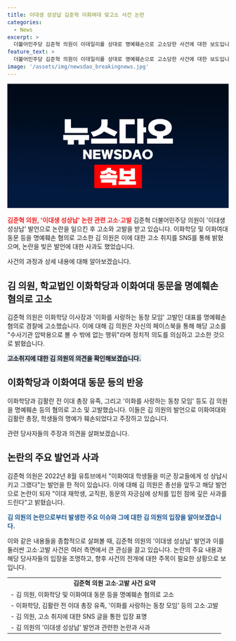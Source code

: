 ```yaml
---
title: 이대생 성상납 김준혁 이화여대 맞고소 사건 논란
categories:
  - News
excerpt: >
  더불어민주당 김준혁 의원이 이데일리를 상대로 명예훼손으로 고소당한 사건에 대한 보도입니다. 김 의원은 이화학당, 이대 동문 등을 명예훼손으로 고소했으며, 자신의 페이스북에 이화학당 등의 추가 고소는 수사기관 압박용으로 볼 수 밖에 없다며 정치적 의도를 숨기고 의정활동을 방해하려는 행위라고 밝혔습니다. 해당 사건은 김 의원의 지난 2022년 발언과 관련되어 있으며, 당시 발언에 대해 깊은 사과를 했던 바 있습니다.
feature_text: >
  더불어민주당 김준혁 의원이 이데일리를 상대로 명예훼손으로 고소당한 사건에 대한 보도입니다. 김 의원은 이화학당, 이대 동문 등을 명예훼손으로 고소했으며, 자신의 페이스북에 이화학당 등의 추가 고소는 수사기관 압박용으로 볼 수 밖에 없다며 정치적 의도를 숨기고 의정활동을 방해하려는 행위라고 밝혔습니다. 해당 사건은 김 의원의 지난 2022년 발언과 관련되어 있으며, 당시 발언에 대해 깊은 사과를 했던 바 있습니다.
image: '/assets/img/newsdao_breakingnews.jpg'
---
```


<p><img src="/assets/img/newsdao_breakingnews.jpg" alt="implanttips 속보" /></p>

<p><b><span style="color: #ee2323;">김준혁 의원, '이대생 성상납' 논란 관련 고소·고발</span></b>
김준혁 더불어민주당 의원이 '이대생 성상납' 발언으로 논란을 일으킨 후 고소와 고발을 받고 있습니다. 이화학당 및 이화여대 동문 등을 명예훼손 혐의로 고소한 김 의원은 이에 대한 고소 취지를 SNS를 통해 밝혔으며, 논란을 빚은 발언에 대한 사과도 했었습니다.</p>

<p data-ke-size="size16">사건의 과정과 상세 내용에 대해 알아보겠습니다.</p>

<h2 data-ke-size="size26">김 의원, 학교법인 이화학당과 이화여대 동문을 명예훼손 혐의로 고소</h2>

<p>김준혁 의원은 이화학당 이사장과 '이화를 사랑하는 동창 모임' 고발인 대표를 명예훼손 혐의로 경찰에 고소했습니다. 이에 대해 김 의원은 자신의 페이스북을 통해 해당 고소를 "수사기관 압박용으로 볼 수 밖에 없는 행위"라며 정치적 의도를 의심하고 고소한 것으로 밝혔습니다.</p>

<p><b><span style="background-color: #21538527;">고소취지에 대한 김 의원의 의견을 확인해보겠습니다.</span></b></p>

<h2 data-ke-size="size26">이화학당과 이화여대 동문 등의 반응</h2>

<p>이화학당과 김활란 전 이대 총장 유족, 그리고 '이화를 사랑하는 동창 모임' 등도 김 의원을 명예훼손 등의 혐의로 고소 및 고발했습니다. 이들은 김 의원의 발언으로 이화여대와 김활란 총장, 학생들의 명예가 훼손되었다고 주장하고 있습니다.</p>

<p data-ke-size="size16">관련 당사자들의 주장과 의견을 살펴보겠습니다.</p>

<h2 data-ke-size="size26">논란의 주요 발언과 사과</h2>

<p>김준혁 의원은 2022년 8월 유튜브에서 "이화여대 학생들을 미군 장교들에게 성 상납시키고 그랬다"는 발언을 한 적이 있습니다. 이에 대해 김 의원은 총선을 앞두고 해당 발언으로 논란이 되자 "이대 재학생, 교직원, 동문의 자긍심에 상처를 입힌 점에 깊은 사과를 드린다"고 밝혔습니다.</p>

<p><b><span style="color: #1a5490;">김 의원의 논란으로부터 발생한 주요 이슈와 그에 대한 김 의원의 입장을 알아보겠습니다.</span></b></p>

<p>이와 같은 내용들을 종합적으로 살펴볼 때, 김준혁 의원의 '이대생 성상납' 발언과 이를 둘러싼 고소·고발 사건은 여러 측면에서 큰 관심을 끌고 있습니다. 논란의 주요 내용과 해당 당사자들의 입장을 조명하고, 향후 사건의 전개에 대한 주목이 필요한 상황으로 보입니다.</p>

<table>
  <tr>
    <td style="text-align: center; height: 17px;"><b>김준혁 의원 고소·고발 사건 요약</b></td>
  </tr>
  <tr>
    <td style="text-align: left; height: 17px;">- 김 의원, 이화학당 및 이화여대 동문 등을 명예훼손 혐의로 고소</td>
  </tr>
  <tr>
    <td style="text-align: left; height: 17px;">- 이화학당, 김활란 전 이대 총장 유족, '이화를 사랑하는 동창 모임' 등의 고소·고발</td>
  </tr>
  <tr>
    <td style="text-align: left; height: 17px;">- 김 의원, 고소 취지에 대한 SNS 글을 통한 입장 표명</td>
  </tr>
  <tr>
    <td style="text-align: left; height: 17px;">- 김 의원의 '이대생 성상납' 발언과 관련한 논란과 사과</td>
  </tr>
</table>

<p data-ke-size="size16">&nbsp;</p>

<p data-ke-size="size16">&nbsp;</p>

